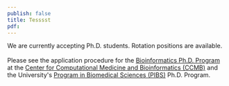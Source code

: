 ```yaml
---
publish: false
title: Tesssst
pdf:
---
```


<p>
We are currently accepting Ph.D. students. Rotation positions are available.
<br><br>
Please see the application procedure for the <a href="http://www.bioinformatics.med.umich.edu/graduate-program/admissions">Bioinformatics Ph.D. Program</a> at the <a href="http://www.ccmb.med.umich.edu/">Center for Computational Medicine and Bioinformatics (CCMB)</a> and the University's <a href="http://www.med.umich.edu/pibs/index.html">Program in Biomedical Sciences (PIBS)</a> Ph.D. Program.
</p>
